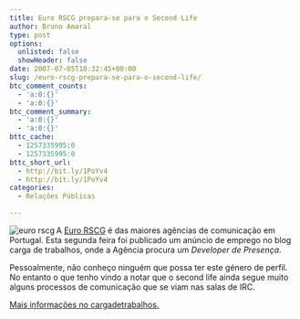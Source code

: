 ```yaml
---
title: Euro RSCG prepara-se para o Second Life
author: Bruno Amaral
type: post
options:
  unlisted: false
  showHeader: false
date: 2007-07-05T10:32:45+00:00
slug: /euro-rscg-prepara-se-para-o-second-life/
btc_comment_counts:
  - 'a:0:{}'
  - 'a:0:{}'
btc_comment_summary:
  - 'a:0:{}'
  - 'a:0:{}'
bttc_cache:
  - 1257335995:0
  - 1257335995:0
bttc_short_url:
  - http://bit.ly/1PoYv4
  - http://bit.ly/1PoYv4
categories:
  - Relações Públicas

---
```

[<img src="/wp-content/uploads/2007/07/euro_logo1.gif" alt="euro rscg" align="left" />][1]A [Euro RSCG][1] é das maiores agências de comunicação em Portugal. Esta segunda feira foi publicado um anúncio de emprego no blog carga de trabalhos, onde a Agência procura um _Developer de Presença_.

Pessoalmente, não conheço ninguém que possa ter este género de perfil. No entanto o que tenho vindo a notar que o second life ainda segue muito alguns processos de comunicação que se viam nas salas de IRC.

[Mais informações no cargadetrabalhos.][2]

 [1]: http://eurorscg.com/
 [2]: http://www.cargadetrabalhos.net/2007/07/02/developer-second-life/